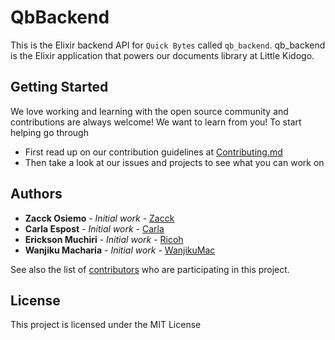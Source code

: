 # QbBackend


This is the Elixir backend API for `Quick Bytes` called `qb_backend`. qb_backend is the Elixir application that powers our documents library at Little Kidogo.


## Getting Started

We love working and learning with the open source community and contributions are always welcome! We want to learn from you!
To start helping go through
- First read up on our contribution guidelines at [Contributing.md](https://github.com/LittleKidogo/quick_bytes_backend/blob/develop/.github/contributing.md)
- Then take a look at our issues and projects to see what you can work on

## Authors

* **Zacck Osiemo** - *Initial work* - [Zacck](https://github.com/zacck )
* **Carla Espost** - *Initial work* - [Carla](https://github.com/CIEspost)
* **Erickson Muchiri** - *Initial work* - [Ricoh](https://github.com/br4inii)
* **Wanjiku Macharia** - *Initial work* - [WanjikuMac](https://github.com/WanjikuMac)

See also the list of [contributors](https://github.com/LittleKidogo/quick_bytes_backend/graphs/contributors) who are participating in this project.

## License

This project is licensed under the MIT License
